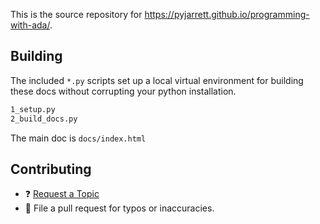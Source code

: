This is the source repository for https://pyjarrett.github.io/programming-with-ada/.

## Building

The included `*.py` scripts set up a local virtual environment for building 
these docs without corrupting your python installation.

```bash
1_setup.py
2_build_docs.py
```

The main doc is `docs/index.html`

## Contributing

- ❓ [Request a Topic](https://github.com/pyjarrett/programming-with-ada/issues/new?assignees=&labels=&template=topic-request.md&title=%5BTOPIC%5D+)
- 📝 File a pull request for typos or inaccuracies.
